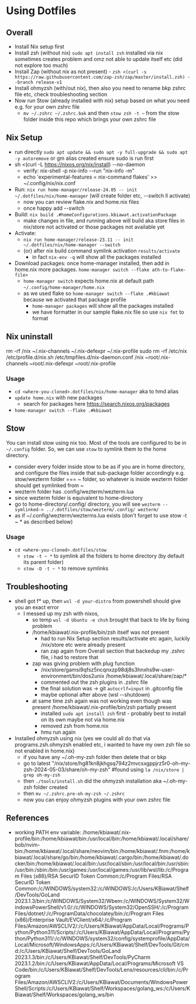 # Using Dotfiles

## Overall

* Install Nix setup first
* Install zsh (without nix) `sudo apt install zsh` installed via nix sometimes creates problem and omz not able to update itself etc (did not explore too much)
* Install Zap (without nix as not present) - `zsh <(curl -s https://raw.githubusercontent.com/zap-zsh/zap/master/install.zsh) --branch release-v1`
* Install ohmyzsh (with/out nix), then also you need to rename bkp zshrc file etc, check troubleshooting section
* Now run Stow (already installed with nix) setup based on what you need e.g. for your own zshrc file
  * `mv ~/.zshrc ~/.zshrc.bak` and then `stow zsh -t ~` from the stow folder inside this repo which brings your own zshrc file 

## Nix Setup

* run directly `sudo apt update && sudo apt -y full-upgrade && sudo apt -y autoremove` or gm alias created ensure sudo is run first
* sh <(curl -L https://nixos.org/nix/install) --no-daemon
  * verify: nix-shell -p nix-info --run "nix-info -m"
  * echo 'experimental-features = nix-command flakes' >> ~/.config/nix/nix.conf
* Run: `nix run home-manager/release-24.05 -- init ~/.dotfiles/nix/home-manager` (will create folder etc, --switch ll activate)
  * now you can review flake.nix and home.nix files
  * once happy add --switch
* Build: `nix build .#homeConfigurations.kbiawat.activationPackage`
  * make changes in file, and running above will build aka store files in nix/store not activated or those packages not available yet  
* Activate:
  * `nix run home-manager/release-23.11 -- init ~/.dotfiles/nix/home-manager --switch`
  * (or) after nix build command symlink activation `results/activate`
    * in fact `nix-env -q` will show all the packages installed
* Download packages: once home-manager installed, then add in home.nix more packages. `home-manager switch --flake ath-to-flake-file>`
  * `home-manager switch` expects home.nix at default path `~/.config/home-manager/home.nix`
  * as we used flake so `home-manager switch --flake .#kbiawat` because we activated that package profile
    * `home-manager packages` will show all the packages installed
    * we have formatter in our sample flake.nix file so use `nix fmt` to format

## Nix uninstall
rm -rf /nix ~/.nix-channels ~/.nix-defexpr ~/.nix-profile
sudo rm -rf /etc/nix /etc/profile.d/nix.sh /etc/tmpfiles.d/nix-daemon.conf /nix ~root/.nix-channels ~root/.nix-defexpr ~root/.nix-profile

### Usage

* `cd <where-you-cloned>.dotfiles/nix/home-manager` aka to hmd alias
* `update home.nix` with new packages
  * search for packages here https://search.nixos.org/packages
* `home-manager switch --flake .#kbiawat`

## Stow

You can install stow using nix too. Most of the tools are configured to be in `~/.config` folder. So, we can use `stow` to symlink them to the home directory.
* consider every folder inside stow to be as if you are in home directory, and configure the files inside that sub-package folder accordingly
e.g. stow/wezterm folder === ~ folder, so whatever is inside wezterm folder should get symlinked from ~
* wezterm folder has .config/wezterm/wezterm.lua
* since wezterm folder is equivalent to home-directory
* go to home-directory/.config/ directory, you will see `wezterm --symlinked-> ../.dotfiles/stow/wezterm/.config/
wezterm/`
* as if ~/.config/wezterm/wezterms.lua exists (don't forget to use stow -t ~ * as described below)

### Usage
* `cd <where-you-cloned>.dotfiles/stow`
  * `stow -t ~ *` to symlink all the folders to home directory (by default its parent folder)
  * `stow -D -t ~ *` to remove symlinks

## Troubleshooting
* shell got f* up, then `wsl -d your-distro` from powershell should give you an exact error
  * I messed up my zsh with nixos, 
    * so temp `wsl -d Ubuntu -e chsh` brought that back to life by fixing problem
    * /home/kbiawat/.nix-profile/bin/zsh itself was not present
      * had to run Nix Setup section results/activate etc again, luckily /nix/store etc were already present
      * ran zap again from Overall section that backedup my .zshrc file, i had to restore that
    * zap was giving problem with plug function
      * /nix/store/gamsi9qfsz5ncqnxzp98dj8s3hnxhs9w-user-environment/bin/dos2unix /home/kbiawat/.local/share/zap/*
      * commented out the zsh plugins in .zshrc file 
      * the final solution was -> git `autocrlf=input` in .gitconfig file
      * maybe optional after above (wsl --shutdown)
    * at same time zsh again was not working even though was present /home/kbiawat/.nix-profile/bin/zsh partially present
      * installed `sudo apt install zsh` first - probably best to install on its own maybe not via home.nix
      * removed zsh from home.nix
      * hmu run again
* Installed ohmyzsh using nix (yes we could all do that via programs.zsh.ohmyzsh enabled etc, i wanted to have my own zsh file so not enabled in home.nix)
  * if you have any ~/.oh-my-zsh folder then delete that or bkp
  * go to latest "/nix/store/hg81kn8jkhgsq794z2mvcsxgppjrz5r0-oh-my-zsh-2024-05-03/share/oh-my-zsh" #found using `la /nix/store | grep oh-my-zsh`
  * then `./tools/install.sh` did the ohmyzsh installation aka ~/.oh-my-zsh folder created 
  * then `mv ~/.zshrc.pre-oh-my-zsh ~/.zshrc`
  * now you can enjoy ohmyzsh plugins with your own zshrc file

## References
* working PATH env variable: /home/kbiawat/.nix-profile/bin:/home/kbiawat/bin:/usr/local/bin:/home/kbiawat/.local/share/bob/nvim-bin:/home/kbiawat/.local/share/neovim/bin:/home/kbiawat/.fnm:/home/kbiawat/.local/share/go/bin:/home/kbiawat/.cargo/bin:/home/kbiawat/.docker/bin:/home/kbiawat/.local/bin:/usr/local/sbin:/usr/local/bin:/usr/sbin:/usr/bin:/sbin:/bin:/usr/games:/usr/local/games:/usr/lib/wsl/lib:/c/Program Files (x86)/RSA SecurID Token Common:/c/Program Files/RSA SecurID Token Common:/c/WINDOWS/system32:/c/WINDOWS:/c/Users/KBiawat/Shelf/DevTools/GoLand 2023.1.3/bin:/c/WINDOWS/System32/Wbem:/c/WINDOWS/System32/WindowsPowerShell/v1.0/:/c/WINDOWS/System32/OpenSSH/:/c/Program Files/dotnet/:/c/ProgramData/chocolatey/bin:/c/Program Files (x86)/Enterprise Vault/EVClient/x64/:/c/Program Files/Amazon/AWSCLIV2/:/c/Users/KBiawat/AppData/Local/Programs/Python/Python311/Scripts/:/c/Users/KBiawat/AppData/Local/Programs/Python/Python311/:/c/WINDOWS/system32/config/systemprofile/AppData/Local/Microsoft/WindowsApps:/c/Users/KBiawat/Shelf/DevTools/Git/cmd:/c/Users/KBiawat/Shelf/DevTools/GoLand 2023.1.3/bin:/c/Users/KBiawat/Shelf/DevTools/PyCharm 2023.1.2/bin:/c/Users/KBiawat/AppData/Local/Programs/Microsoft VS Code/bin:/c/Users/KBiawat/Shelf/DevTools/Lens/resources/cli/bin:/c/Program Files/Amazon/AWSCLIV2:/c/Users/KBiawat/Documents/WindowsPowerShell/Scripts:/c/Users/KBiawat/Shelf/Workspaces/golang_ws:/c/Users/KBiawat/Shelf/Workspaces/golang_ws/bin